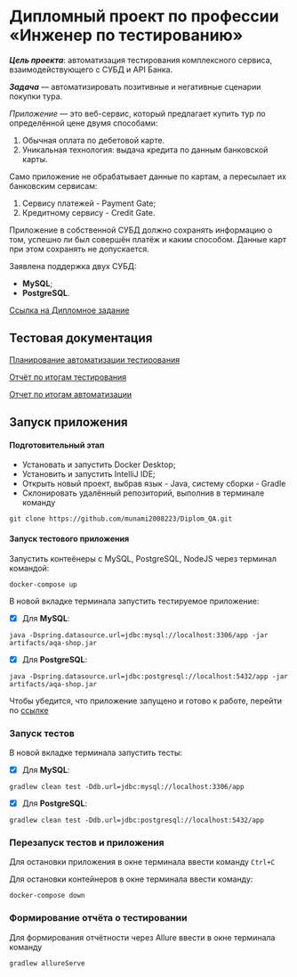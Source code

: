 # Дипломный проект по профессии «Инженер по тестированию»
***Цель проекта***:   автоматизация тестирования комплексного сервиса, взаимодействующего с СУБД и API Банка.

***Задача*** — автоматизировать позитивные и негативные сценарии покупки тура.

*Приложение* — это веб-сервис, который предлагает купить тур по определённой цене двумя способами:

1. Обычная оплата по дебетовой карте.
2. Уникальная технология: выдача кредита по данным банковской карты.

Само приложение не обрабатывает данные по картам, а пересылает их банковским сервисам:

1. Сервису платежей - Payment Gate;
2. Кредитному сервису - Credit Gate.

Приложение в собственной СУБД должно сохранять информацию о том, успешно ли был совершён платёж и каким способом. Данные карт при этом сохранять не допускается.

Заявлена поддержка двух СУБД:

- **MySQL**;
- **PostgreSQL**.

[Ссылка на Дипломное задание](https://github.com/netology-code/qa-diploma)

## Тестовая документация
[Планирование автоматизации тестирования](https://github.com/munami2008223/Diplom_QA/blob/main/documents/Plan.md)

[Отчёт по итогам тестирования](https://github.com/munami2008223/Diplom_QA/blob/main/documents/Report.md)

[Отчет по итогам автоматизации](https://github.com/munami2008223/Diplom_QA/blob/main/documents/Summary.md)

## Запуск приложения
#### Подготовительный этап
- Установать и запустить Docker Desktop;
- Установить и запустить IntelliJ IDE;
- Открыть новый проект, выбрав язык - Java, систему сборки - Gradle
- Склонировать удалённый репозиторий, выполнив в терминале команду
```copy
git clone https://github.com/munami2008223/Diplom_QA.git
```

#### Запуск тестового приложения
Запустить контеёнеры с MySQL, PostgreSQL, NodeJS через терминал командой:
```copy
docker-compose up
```
В новой вкладке терминала запустить тестируемое приложение:
- [x] Для **MySQL**:
```copy
java -Dspring.datasource.url=jdbc:mysql://localhost:3306/app -jar artifacts/aqa-shop.jar
```
- [x] Для **PostgreSQL**:
```copy 
java -Dspring.datasource.url=jdbc:postgresql://localhost:5432/app -jar artifacts/aqa-shop.jar
```

Чтобы убедится, что приложение запущено и готово к работе, перейти по [ссылке](http://localhost:8080/)

### Запуск тестов
В новой вкладке терминала запустить тесты:

- [x] Для **MySQL**:
```copy
gradlew clean test -Ddb.url=jdbc:mysql://localhost:3306/app
```

- [x] Для **PostgreSQL**:
```copy 
gradlew clean test -Ddb.url=jdbc:postgresql://localhost:5432/app
```

### Перезапуск тестов и приложения
Для остановки приложения в окне терминала ввести команду ```Ctrl+С```

Для остановки контейнеров в окне терминала ввести команду:
```copy
docker-compose down
```

### Формирование отчёта о тестировании
Для формирования отчётности через Allure ввести в окне терминала команду
```copy
gradlew allureServe
```